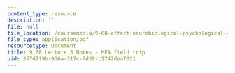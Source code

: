 ```yaml
---
content_type: resource
description: ''
file: null
file_location: /coursemedia/9-68-affect-neurobiological-psychological-and-sociocultural-counterparts-of-feelings-spring-2013/357d7f9b936a317cfd39c2742dea7021_MIT9_68S13_Lect3.pdf
file_type: application/pdf
resourcetype: Document
title: 9.68 Lecture 3 Notes - MFA field trip
uid: 357d7f9b-936a-317c-fd39-c2742dea7021
---
```

